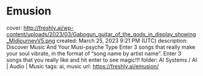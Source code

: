 # Emusion

cover: http://freshly.ai/wp-content/uploads/2023/03/Gabogun_guitar_of_the_gods_in_display_showing_MidjourneyV5.png
created: March 25, 2023 9:21 PM (UTC)
description: Discover Music And Your Musi-psyche Type Enter 3 songs that really make your soul vibrate, in the format of “song name by artist name”. Enter 3 songs that you really like and hit enter to see magic!!!
folder: AI Systems / AI | Audio | Music
tags: ai, music
url: https://freshly.ai/emusion/